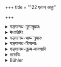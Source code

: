 +++
title = "122 एतान् आहुः"

+++

<details><summary>गङ्गानथ-मूलानुवादः</summary>

They declare these penalties for false evidence to have been prescribed by the wise, for the purpose that justice may not fail and injustice hay be prevented.—(122)
</details>

<details><summary>मेधातिथिः</summary>

उभयप्रयोजनो दण्ड इति दर्शयत्य् अवश्यानुष्ठेयत्वाय । शास्त्राचारनिरूढा व्यवस्था धर्मः, तस्याव्यभिचारो ऽनिवृत्तिर् उच्यते ॥ ८.१२२ ॥
</details>

<details><summary>गङ्गानथ-भाष्यानुवादः</summary>

With a view to indicating that it is necessary to inflict the punishments, the author shows that punishment serves two purposes.

Decision taken in strict accordance with Law and Usage is ‘*Justice*’; and its ‘non-failing’ consists in its *not being thwarted*;—and for this purpose the witnesses have to be punished. Though the real purpose of all this is the finding out of what has been done and what not done; and it is this that is reiterated here (in different words).—(122)
</details>

<details><summary>गङ्गानथ-टिप्पन्यः</summary>

This verse is quoted in *Parāśaramādhava* (Vyavahāra, p. 82);—in
*Vivādacintāmaṇi* (p. 191);—in *Smṛticandrikā* (Vyavahāra, p. 51);—and
in *Kṛtyakalpataru* (37b).
</details>

<details><summary>गङ्गानथ-तुल्य-वाक्यानि</summary>

**(verses 8.118-123)**

See Comparative notes for [Verse
8.118].
</details>

<details><summary>भारुचिः</summary>

त्रयः श्लोका दण्डप्रकॢप्त्यर्थाः । साक्षिणा मिथ्यावचनेषु सहस्रं शतम् इति च यद् उक्तम् अत्र तत्रा[पेक्षया] विकृतस्य वा । एवं प्रथममध्यमोत्तमसाहसग्रहणेषु विशेषतः सर्वं वक्ष्यति ॥ ८.१२०–१२३ ॥
</details>

<details><summary>Bühler</summary>

122	They declare that the wise have prescribed these fines for perjury, in order to prevent a failure of justice, and in order to restrain injustice.
</details>
